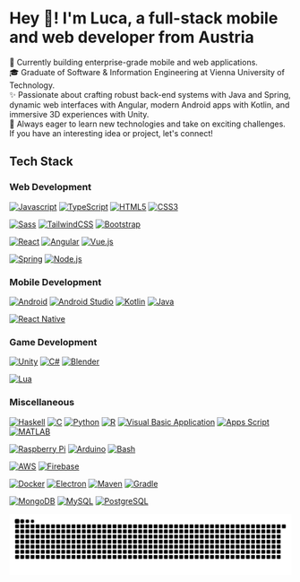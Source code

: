 # Hey 👋! I'm Luca, a full-stack mobile and web developer from Austria

💼 Currently building enterprise-grade mobile and web applications.<br>
🎓 Graduate of Software & Information Engineering at Vienna University of Technology.<br>
✨ Passionate about crafting robust back-end systems with Java and Spring, dynamic web interfaces with Angular, modern Android apps with Kotlin, and immersive 3D experiences with Unity.<br>
🚀 Always eager to learn new technologies and take on exciting challenges. If you have an interesting idea or project, let's connect!

## Tech Stack

### Web Development

[![Javascript](https://img.shields.io/badge/javascript-%23F7DF1E.svg?style=for-the-badge&logo=javascript&logoColor=black)](#---)
[![TypeScript](https://img.shields.io/badge/typescript-%23007ACC.svg?style=for-the-badge&logo=typescript&logoColor=white)](#---)
[![HTML5](https://img.shields.io/badge/html5-%23E34F26.svg?style=for-the-badge&logo=html5&logoColor=white)](#---)
[![CSS3](https://img.shields.io/badge/css3-%231572B6.svg?style=for-the-badge&logo=css3&logoColor=white)](#---)

[![Sass](https://img.shields.io/badge/sass-%23CC6699.svg?style=for-the-badge&logo=sass&logoColor=white)](#---)
[![TailwindCSS](https://img.shields.io/badge/tailwindcss-%2338B2AC.svg?style=for-the-badge&logo=tailwind-css&logoColor=white)](#---)
[![Bootstrap](https://img.shields.io/badge/bootstrap-%23563D7C.svg?style=for-the-badge&logo=bootstrap&logoColor=white)](#---)

[![React](https://img.shields.io/badge/react-%2320232a.svg?style=for-the-badge&logo=react&logoColor=%2361DAFB)](#---)
[![Angular](https://img.shields.io/badge/angular-%23DD0031.svg?style=for-the-badge&logo=angular&logoColor=white)](#---)
[![Vue.js](https://img.shields.io/badge/vuejs-%2335495e.svg?style=for-the-badge&logo=vuedotjs&logoColor=%234FC08D)](#---)

[![Spring](https://img.shields.io/badge/spring-%236DB33F.svg?style=for-the-badge&logo=spring&logoColor=white)](#---)
[![Node.js](https://img.shields.io/badge/node.js-%2343853D.svg?style=for-the-badge&logo=node-dot-js&logoColor=white)](#---)

### Mobile Development

[![Android](https://img.shields.io/badge/android-%233DDC84.svg?style=for-the-badge&logo=android&logoColor=white)](#---)
[![Android Studio](https://img.shields.io/badge/androidstudio-%233DDC84.svg?style=for-the-badge&logo=androidstudio&logoColor=white)](#---)
[![Kotlin](https://img.shields.io/badge/kotlin-%230095D5.svg?style=for-the-badge&logo=kotlin&logoColor=white)](#---)
[![Java](https://img.shields.io/badge/java-%23ED8B00.svg?style=for-the-badge&logo=openjdk&logoColor=white)](#---)

[![React Native](https://img.shields.io/badge/react_native-%2320232a.svg?style=for-the-badge&logo=react&logoColor=%2361DAFB)](#---)

### Game Development

[![Unity](https://img.shields.io/badge/unity-%23000000.svg?style=for-the-badge&logo=unity&logoColor=white)](#---)
[![C#](https://custom-icon-badges.demolab.com/badge/C%23-%23239120.svg?style=for-the-badge&logo=cshrp&logoColor=white)](#---)
[![Blender](https://img.shields.io/badge/blender-%23F5792A.svg?style=for-the-badge&logo=blender&logoColor=white)](#---)

[![Lua](https://img.shields.io/badge/lua-%232C2D72.svg?style=for-the-badge&logo=lua&logoColor=white)](#---)

### Miscellaneous

[![Haskell](https://img.shields.io/badge/haskell-%235D4F85.svg?style=for-the-badge&logo=haskell&logoColor=white)](#---)
[![C](https://img.shields.io/badge/c-%2300599C.svg?style=for-the-badge&logo=c&logoColor=white)](#---)
[![Python](https://img.shields.io/badge/python-%233776AB.svg?style=for-the-badge&logo=python&logoColor=white)](#---)
[![R](https://img.shields.io/badge/r-%23276DC3.svg?style=for-the-badge&logo=r&logoColor=white)](#---)
[![Visual Basic Application](https://img.shields.io/badge/VBA-%2300BB00?style=for-the-badge&logoColor=white)](#---)
[![Apps Script](https://img.shields.io/badge/Apps_Script-%2300BB00?style=for-the-badge&logoColor=white)](#---)
[![MATLAB](https://img.shields.io/badge/matlab-%23FF9A00.svg?style=for-the-badge&logo=mathworks&logoColor=white)](#---)

[![Raspberry Pi](https://img.shields.io/badge/raspberrypi-%23A22846.svg?style=for-the-badge&logo=raspberrypi&logoColor=white)](#---)
[![Arduino](https://img.shields.io/badge/arduino-%2300979D.svg?style=for-the-badge&logo=arduino&logoColor=white)](#---)
[![Bash](https://img.shields.io/badge/bash-%234EAA25.svg?style=for-the-badge&logo=gnu-bash&logoColor=white)](#---)

[![AWS](https://img.shields.io/badge/aws-%23232F3E.svg?style=for-the-badge&logo=amazon-web-services&logoColor=white)](#---)
[![Firebase](https://img.shields.io/badge/firebase-%23039BE5.svg?style=for-the-badge&logo=firebase)](#---)

[![Docker](https://img.shields.io/badge/docker-%232496ED.svg?style=for-the-badge&logo=docker&logoColor=white)](#---)
[![Electron](https://img.shields.io/badge/electron-%2347848F.svg?style=for-the-badge&logo=electron&logoColor=white)](#---)
[![Maven](https://img.shields.io/badge/maven-%23660421?style=for-the-badge&logoColor=white)](#---)
[![Gradle](https://img.shields.io/badge/gradle-%2302303A.svg?style=for-the-badge&logo=gradle&logoColor=white)](#---)

[![MongoDB](https://img.shields.io/badge/mongodb-%2347A248.svg?style=for-the-badge&logo=mongodb&logoColor=white)](#---)
[![MySQL](https://img.shields.io/badge/mysql-%234479A1.svg?style=for-the-badge&logo=mysql&logoColor=white)](#---)
[![PostgreSQL](https://img.shields.io/badge/postgresql-%23336791.svg?style=for-the-badge&logo=postgresql&logoColor=white)](#---)

<picture>
  <source media="(prefers-color-scheme: dark)" srcset="https://raw.githubusercontent.com/luca050301/luca050301/output/github-snake-dark.svg" />
  <source media="(prefers-color-scheme: light)" srcset="https://raw.githubusercontent.com/luca050301/luca050301/output/github-snake.svg" />
  <img alt="github-snake" src="https://raw.githubusercontent.com/luca050301/luca050301/output/github-snake.svg" />
</picture>

